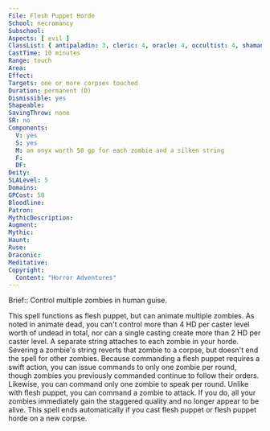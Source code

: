 ```yaml
---
File: Flesh Puppet Horde
School: necromancy
Subschool: 
Aspects: [ evil ]
ClassList: { antipaladin: 3, cleric: 4, oracle: 4, occultist: 4, shaman: 4, sorcerer: 5, wizard: 5, spiritualist: 4, witch: 5 }
CastTime: 10 minutes
Range: touch
Area: 
Effect: 
Targets: one or more corpses touched
Duration: permanent (D)
Dismissible: yes
Shapeable: 
SavingThrow: none
SR: no
Components:
  V: yes
  S: yes
  M: an onyx worth 50 gp for each zombie and a silken string
  F: 
  DF: 
Deity: 
SLALevel: 5
Domains: 
GPCost: 50
Bloodline: 
Patron: 
MythicDescription: 
Augment: 
Mythic: 
Haunt: 
Ruse: 
Draconic: 
Meditative: 
Copyright:
  Content: "Horror Adventures"
---
```

Brief:: Control multiple zombies in human guise.

This spell functions as flesh puppet, but can animate multiple zombies. As noted in animate dead, you can't control more than 4 HD per caster level worth of undead in total, nor can a single casting create more than 2 HD per caster level. A separate string attaches to each zombie in your horde. Severing a zombie's string reverts that zombie to a corpse, but doesn't end the spell for other zombies. Because commanding a flesh puppet requires a swift action, you can issue commands to only one zombie per round, though zombies you previously commanded continue to follow their orders. Likewise, you can command only one zombie to speak per round.  Unlike with flesh puppet, you can command a zombie to attack. If you do, all your zombies immediately gain the staggered quality and no longer appear to be alive.  This spell ends automatically if you cast flesh puppet or flesh puppet horde on a new corpse.
